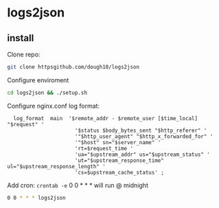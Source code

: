 # logs2json

## install

Clone repo:  

```bash
git clone httpsgithub.com/dough10/logs2json
```

Configure enviroment

```bash
cd logs2json && ./setup.sh
```

Configure nginx.conf log format:  

```text
  log_format  main  '$remote_addr - $remote_user [$time_local] "$request" '
                      '$status $body_bytes_sent "$http_referer" '
                      '"$http_user_agent" "$http_x_forwarded_for" '
                      '"$host" sn="$server_name" '
                      'rt=$request_time '
                      'ua="$upstream_addr" us="$upstream_status" '
                      'ut="$upstream_response_time" ul="$upstream_response_length" '
                      'cs=$upstream_cache_status' ;
```  

Add cron: `crontab -e` 0 0 * * * will run @ midnight  

```bash
0 0 * * * logs2json
```
